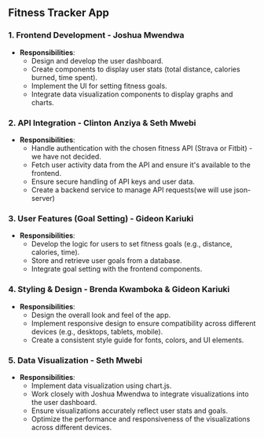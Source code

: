 ## Fitness Tracker App

### 1. **Frontend Development** - Joshua Mwendwa

- **Responsibilities**:
  - Design and develop the user dashboard.
  - Create components to display user stats (total distance, calories burned, time spent).
  - Implement the UI for setting fitness goals.
  - Integrate data visualization components to display graphs and charts.

### 2. **API Integration** - Clinton Anziya & Seth Mwebi

- **Responsibilities**:
  - Handle authentication with the chosen fitness API (Strava or Fitbit) - we have not decided.
  - Fetch user activity data from the API and ensure it's available to the frontend.
  - Ensure secure handling of API keys and user data.
  - Create a backend service to manage API requests(we will use json-server)

### 3. **User Features (Goal Setting)** - Gideon Kariuki

- **Responsibilities**:
  - Develop the logic for users to set fitness goals (e.g., distance, calories, time).
  - Store and retrieve user goals from a database.
  - Integrate goal setting with the frontend components.

### 4. **Styling & Design** - Brenda Kwamboka & Gideon Kariuki

- **Responsibilities**:
  - Design the overall look and feel of the app.
  - Implement responsive design to ensure compatibility across different devices (e.g., desktops, tablets, mobile).
  - Create a consistent style guide for fonts, colors, and UI elements.

### 5. **Data Visualization** - Seth Mwebi

- **Responsibilities**:
  - Implement data visualization using chart.js.
  - Work closely with Joshua Mwendwa to integrate visualizations into the user dashboard.
  - Ensure visualizations accurately reflect user stats and goals.
  - Optimize the performance and responsiveness of the visualizations across different devices.

